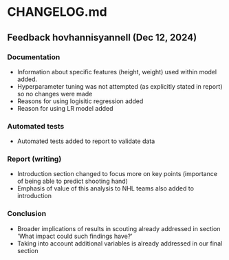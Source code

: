# CHANGELOG.md

## Feedback hovhannisyannell (Dec 12, 2024)

### Documentation

- Information about specific features (height, weight) used within model added. 
- Hyperparameter tuning was not attempted (as explicitly stated in report) so no changes were made
- Reasons for using logisitic regression added
- Reason for using LR model added

### Automated tests

- Automated tests added to report to validate data

### Report (writing)

- Introduction section changed to focus more on key points (importance of being able to predict shooting hand)
- Emphasis of value of this analysis to NHL teams also added to introduction

### Conclusion

- Broader implications of results in scouting already addressed in section 'What impact could such findings have?'
- Taking into account additional variables is already addressed in our final section